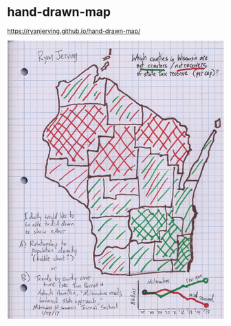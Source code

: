 # hand-drawn-map
https://ryanjerving.github.io/hand-drawn-map/

![alt text](https://raw.githubusercontent.com/ryanjerving/WI-State-Aid-Gap/master/StateRevenueMilwaukeeWisconsin.png "hey")
